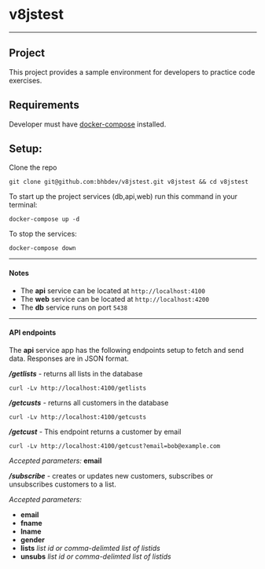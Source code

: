 # v8jstest

---
## Project
This project provides a sample environment for developers to practice code exercises.


## Requirements

Developer must have [docker-compose](https://docs.docker.com/compose/install/) installed.

## Setup:

Clone the repo

```
git clone git@github.com:bhbdev/v8jstest.git v8jstest && cd v8jstest
```


To start up the project services (db,api,web) run this command in your terminal:

```
docker-compose up -d
```

To stop the services:

```
docker-compose down
```

---

#### Notes

 - The __api__ service can be located at ```http://localhost:4100```
 - The __web__ service can be located at ```http://localhost:4200```
 - The __db__ service runs on port ```5438```


---
#### API endpoints

The __api__ service app has the following endpoints setup to fetch and send data. Responses are in JSON format.


___/getlists___ - returns all lists in the database

 ``` curl -Lv http://localhost:4100/getlists ```


___/getcusts___ - returns all customers in the database

 ``` curl -Lv http://localhost:4100/getcusts ```


___/getcust___  - This endpoint returns a customer by email


``` curl -Lv http://localhost:4100/getcust?email=bob@example.com ```

_Accepted parameters:_ __email__



___/subscribe___ - creates or updates new customers, subscribes or unsubscribes customers to a list.

_Accepted parameters:_ 

 - __email__
 - __fname__
 - __lname__
 - __gender__ 
 - __lists__   _list id or comma-delimted list of listids_
 - __unsubs__  _list id or comma-delimted list of listids_
 
